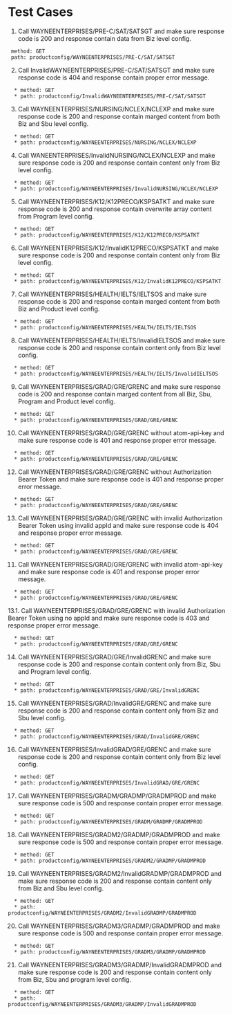# Test Cases
01. Call WAYNEENTERPRISES/PRE-C/SAT/SATSGT and make sure response code is 200 and response contain data from Biz level config.
 ```
  method: GET
  path: productconfig/WAYNEENTERPRISES/PRE-C/SAT/SATSGT
 ```
02. Call InvalidWAYNEENTERPRISES/PRE-C/SAT/SATSGT and make sure response code is 404 and response contain proper error message.
  ```
    * method: GET
    * path: productconfig/InvalidWAYNEENTERPRISES/PRE-C/SAT/SATSGT
  ```
03. Call WAYNEENTERPRISES/NURSING/NCLEX/NCLEXP and make sure response code is 200 and response contain marged content from both Biz and Sbu level config.
  ```
    * method: GET
    * path: productconfig/WAYNEENTERPRISES/NURSING/NCLEX/NCLEXP
  ```
04. Call WANEENTERPRISES/InvalidNURSING/NCLEX/NCLEXP and make sure response code is 200 and response contain content only from Biz level config.
  ```
    * method: GET
    * path: productconfig/WAYNEENTERPRISES/InvalidNURSING/NCLEX/NCLEXP
  ```
05. Call WAYNEENTERPRISES/K12/K12PRECO/KSPSATKT and make sure response code is 200 and response contain overwrite array content from Program level config.
  ```
    * method: GET
    * path: productconfig/WAYNEENTERPRISES/K12/K12PRECO/KSPSATKT
  ```
06. Call WAYNEENTERPRISES/K12/InvalidK12PRECO/KSPSATKT and make sure response code is 200 and response contain content only from Biz level config.
  ```
    * method: GET
    * path: productconfig/WAYNEENTERPRISES/K12/InvalidK12PRECO/KSPSATKT
  ```
07. Call WAYNEENTERPRISES/HEALTH/IELTS/IELTSOS and make sure response code is 200 and response contain marged content from both Biz and Product level config.
  ```
    * method: GET
    * path: productconfig/WAYNEENTERPRISES/HEALTH/IELTS/IELTSOS
  ```
08. Call WAYNEENTERPRISES/HEALTH/IELTS/InvalidIELTSOS and make sure response code is 200 and response contain content only from Biz level config.
  ```
    * method: GET
    * path: productconfig/WAYNEENTERPRISES/HEALTH/IELTS/InvalidIELTSOS
  ```
09. Call WAYNEENTERPRISES/GRAD/GRE/GRENC and make sure response code is 200 and response contain marged content from all Biz, Sbu, Program and Product level config.
  ```
    * method: GET
    * path: productconfig/WAYNEENTERPRISES/GRAD/GRE/GRENC
  ```
10. Call WAYNEENTERPRISES/GRAD/GRE/GRENC without atom-api-key and make sure response code is 401 and response proper error message.
  ```
    * method: GET
    * path: productconfig/WAYNEENTERPRISES/GRAD/GRE/GRENC
  ```
12. Call WAYNEENTERPRISES/GRAD/GRE/GRENC without Authorization Bearer Token and make sure response code is 401 and response proper error message.
  ```
    * method: GET
    * path: productconfig/WAYNEENTERPRISES/GRAD/GRE/GRENC
  ```
13. Call WAYNEENTERPRISES/GRAD/GRE/GRENC with invalid Authorization Bearer Token using invalid appId and make sure response code is 404 and response proper error message.
  ```
    * method: GET
    * path: productconfig/WAYNEENTERPRISES/GRAD/GRE/GRENC
  ```
11. Call WAYNEENTERPRISES/GRAD/GRE/GRENC with invalid atom-api-key and make sure response code is 401 and response proper error message.
  ```
    * method: GET
    * path: productconfig/WAYNEENTERPRISES/GRAD/GRE/GRENC
  ```
13.1. Call WAYNEENTERPRISES/GRAD/GRE/GRENC with invalid Authorization Bearer Token using no appId and make sure response code is 403 and response proper error message.
  ```
    * method: GET
    * path: productconfig/WAYNEENTERPRISES/GRAD/GRE/GRENC
  ```
14. Call WAYNEENTERPRISES/GRAD/GRE/InvalidGRENC and make sure response code is 200 and response contain content only from Biz, Sbu and Program level config.
  ```
    * method: GET
    * path: productconfig/WAYNEENTERPRISES/GRAD/GRE/InvalidGRENC
  ```
15. Call WAYNEENTERPRISES/GRAD/InvalidGRE/GRENC and make sure response code is 200 and response contain content only from Biz and Sbu level config.
  ```
    * method: GET
    * path: productconfig/WAYNEENTERPRISES/GRAD/InvalidGRE/GRENC
  ```
16. Call WAYNEENTERPRISES/InvalidGRAD/GRE/GRENC and make sure response code is 200 and response contain content only from Biz level config.
  ```
    * method: GET
    * path: productconfig/WAYNEENTERPRISES/InvalidGRAD/GRE/GRENC
  ```
17. Call WAYNEENTERPRISES/GRADM/GRADMP/GRADMPROD and make sure response code is 500 and response contain proper error message.
  ```
    * method: GET
    * path: productconfig/WAYNEENTERPRISES/GRADM/GRADMP/GRADMPROD
  ```
18. Call WAYNEENTERPRISES/GRADM2/GRADMP/GRADMPROD and make sure response code is 500 and response contain proper error message.
  ```
    * method: GET
    * path: productconfig/WAYNEENTERPRISES/GRADM2/GRADMP/GRADMPROD
  ```
19. Call WAYNEENTERPRISES/GRADM2/InvalidGRADMP/GRADMPROD and make sure response code is 200 and response contain content only from Biz and Sbu level config.
  ```
    * method: GET
    * path: productconfig/WAYNEENTERPRISES/GRADM2/InvalidGRADMP/GRADMPROD
  ```
20. Call WAYNEENTERPRISES/GRADM3/GRADMP/GRADMPROD and make sure response code is 500 and response contain proper error message.
  ```
    * method: GET
    * path: productconfig/WAYNEENTERPRISES/GRADM3/GRADMP/GRADMPROD
  ```
21. Call WAYNEENTERPRISES/GRADM3/GRADMP/InvalidGRADMPROD and make sure response code is 200 and response contain content only from Biz, Sbu and program level config.
  ```
    * method: GET
    * path: productconfig/WAYNEENTERPRISES/GRADM3/GRADMP/InvalidGRADMPROD
  ```
